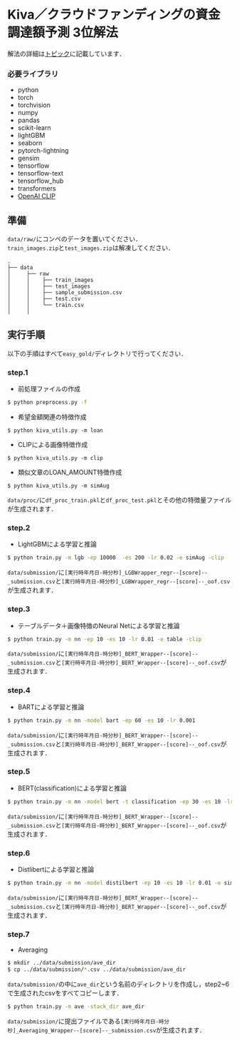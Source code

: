 # Kiva／クラウドファンディングの資金調達額予測 3位解法


解法の詳細は[トピック]()に記載しています．  


### 必要ライブラリ
* python
* torch
* torchvision
* numpy
* pandas
* scikit-learn
* lightGBM
* seaborn
* pytorch-lightning
* gensim
* tensorflow
* tensorflow-text
* tensorflow_hub
* transformers
* [OpenAI CLIP](https://github.com/openai/CLIP)


## 準備

`data/raw/`にコンペのデータを置いてください．  
`train_images.zip`と`test_images.zip`は解凍してください．

```
.
├── data
│     ├── raw
│     │    ├── train_images
│     │    ├── test_images
│     │    ├── sample_submission.csv
│     │    ├── test.csv
│     │    └── train.csv
│     │

```

## 実行手順
以下の手順はすべて`easy_gold/`ディレクトリで行ってください．


### step.1 
* 前処理ファイルの作成

```bash
$ python preprocess.py -f  
```

* 希望金額関連の特徴作成
```
$ python kiva_utils.py -m loan
```
* CLIPによる画像特徴作成
```
$ python kiva_utils.py -m clip
```
* 類似文章のLOAN_AMOUNT特徴作成
```
$ python kiva_utils.py -m simAug
```
`data/proc/`に`df_proc_train.pkl`と`df_proc_test.pkl`とその他の特徴量ファイルが生成されます．


### step.2
* LightGBMによる学習と推論

```bash
$ python train.py -m lgb -ep 10000  -es 200 -lr 0.02 -e simAug -clip
```
`data/submission/`に`[実行時年月日-時分秒]_LGBWrapper_regr--[score]--_submission.csv`と`[実行時年月日-時分秒]_LGBWrapper_regr--[score]--_oof.csv`が生成されます．


### step.3
* テーブルデータ＋画像特徴のNeural Netによる学習と推論

```bash
$ python train.py -m nn -ep 10 -es 10 -lr 0.01 -e table -clip
```
`data/submission/`に`[実行時年月日-時分秒]_BERT_Wrapper--[score]--_submission.csv`と`[実行時年月日-時分秒]_BERT_Wrapper--[score]--_oof.csv`が生成されます．


### step.4
* BARTによる学習と推論

```bash
$ python train.py -m nn -model bart -ep 60 -es 10 -lr 0.001 
```
`data/submission/`に`[実行時年月日-時分秒]_BERT_Wrapper--[score]--_submission.csv`と`[実行時年月日-時分秒]_BERT_Wrapper--[score]--_oof.csv`が生成されます．


### step.5
* BERT(classification)による学習と推論

```bash
$ python train.py -m nn -model bert -t classification -ep 30 -es 10 -lr 0.01 -e simAug
```
`data/submission/`に`[実行時年月日-時分秒]_BERT_Wrapper--[score]--_submission.csv`と`[実行時年月日-時分秒]_BERT_Wrapper--[score]--_oof.csv`が生成されます．


### step.6
* Distlibertによる学習と推論

```bash
$ python train.py -m nn -model distilbert -ep 10 -es 10 -lr 0.01 -e simAug -clip
```
`data/submission/`に`[実行時年月日-時分秒]_BERT_Wrapper--[score]--_submission.csv`と`[実行時年月日-時分秒]_BERT_Wrapper--[score]--_oof.csv`が生成されます．


### step.7
* Averaging

```bash
$ mkdir ../data/submission/ave_dir
$ cp ../data/submission/*.csv ../data/submission/ave_dir
```
`data/submission/`の中に`ave_dir`という名前のディレクトリを作成し，step2~6で生成されたcsvをすべてコピーします．


```bash
$ python train.py -m ave -stack_dir ave_dir 
```

`data/submission/`に提出ファイルである`[実行時年月日-時分秒]_Averaging_Wrapper--[score]--_submission.csv`が生成されます．